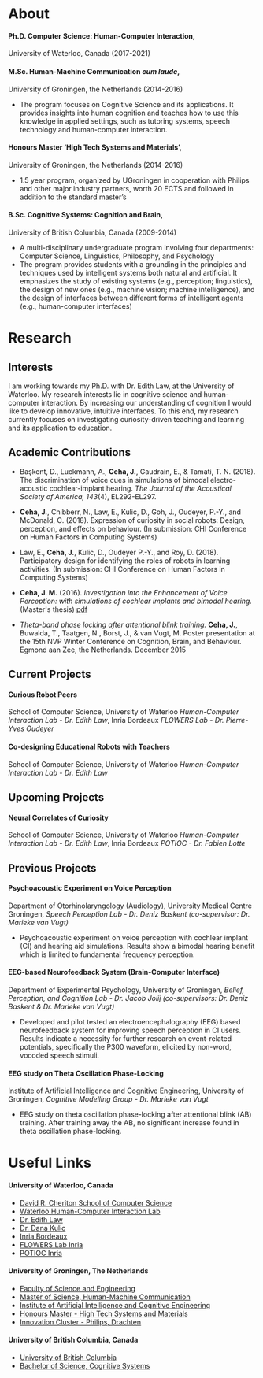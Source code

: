 # About
#### Ph.D. Computer Science: Human-Computer Interaction, 
University of Waterloo, Canada (2017-2021)


#### M.Sc. Human-Machine Communication _cum laude_, 
University of Groningen, the Netherlands (2014-2016)
- The program focuses on Cognitive Science and its applications. It provides insights into human cognition and teaches how to use this knowledge in applied settings, such as tutoring systems, speech technology and human-computer interaction.

#### Honours Master ‘High Tech Systems and Materials’, 
University of Groningen, the Netherlands (2014-2016)
- 1.5 year program, organized by UGroningen in cooperation with Philips and other major industry partners, worth 20 ECTS and followed in addition to the standard master’s 

#### B.Sc. Cognitive Systems: Cognition and Brain, 
University of British Columbia, Canada (2009-2014)
- A multi-disciplinary undergraduate program involving four departments: Computer Science, Linguistics, Philosophy, and Psychology
- The program provides students with a grounding in the principles and techniques used by intelligent systems both natural and artificial.  It emphasizes the study of existing systems (e.g., perception; linguistics), the design of new ones (e.g., machine vision; machine intelligence), and the design of interfaces between different forms of intelligent agents (e.g., human-computer interfaces)


# Research
## Interests
I am working towards my Ph.D. with Dr. Edith Law, at the University of Waterloo. My research interests lie in cognitive science and human-computer interaction. By increasing our understanding of cognition I would like to develop innovative, intuitive interfaces. To this end, my research currently focuses on investigating curiosity-driven teaching and learning and its application to education.


## Academic Contributions
- Başkent, D., Luckmann, A., **Ceha, J.**, Gaudrain, E., & Tamati, T. N. (2018). The discrimination of voice cues in simulations of bimodal electro-acoustic cochlear-implant hearing. _The Journal of the Acoustical Society of America, 143_(4), EL292-EL297.

- **Ceha, J.**, Chibberr, N., Law, E., Kulic, D., Goh, J., Oudeyer, P.-Y., and McDonald, C. (2018). Expression of curiosity in social robots: Design, perception, and effects on behaviour. (In submission: CHI Conference on Human Factors in Computing Systems)

- Law, E., **Ceha, J.**, Kulic, D., Oudeyer P.-Y., and Roy, D. (2018). Participatory design for identifying the roles of robots in learning activities. (In submission: CHI Conference on Human Factors in Computing Systems)

- **Ceha, J. M.** (2016). _Investigation into the Enhancement of Voice Perception: with simulations of cochlear implants and bimodal hearing._ (Master's thesis) [pdf](https://jceha.github.io/NewRepo/J.M.Ceha_MasterThesis2016.pdf)

- _Theta-band phase locking after attentional blink training._ **Ceha, J.**, Buwalda, T., Taatgen, N., Borst, J., & van Vugt, M. Poster presentation at the 15th NVP Winter Conference on Cognition, Brain, and Behaviour. Egmond aan Zee, the Netherlands. December 2015

## Current Projects
#### Curious Robot Peers
School of Computer Science, University of Waterloo _Human-Computer Interaction Lab - Dr. Edith Law_, Inria Bordeaux _FLOWERS Lab - Dr. Pierre-Yves Oudeyer_


#### Co-designing Educational Robots with Teachers
School of Computer Science, University of Waterloo _Human-Computer Interaction Lab - Dr. Edith Law_

## Upcoming Projects
#### Neural Correlates of Curiosity
School of Computer Science, University of Waterloo _Human-Computer Interaction Lab - Dr. Edith Law_, Inria Bordeaux _POTIOC - Dr. Fabien Lotte_

## Previous Projects
#### Psychoacoustic Experiment on Voice Perception
Department of Otorhinolaryngology (Audiology), University Medical Centre Groningen,
_Speech Perception Lab - Dr. Deniz Baskent (co-supervisor: Dr. Marieke van Vugt)_ 
- Psychoacoustic experiment on voice perception with cochlear implant (CI) and hearing aid simulations. Results show a bimodal hearing benefit which is limited to fundamental frequency perception.

#### EEG-based Neurofeedback System (Brain-Computer Interface)
Department of Experimental Psychology, University of Groningen,
_Belief, Perception, and Cognition Lab - Dr. Jacob Jolij (co-supervisors: Dr. Deniz Baskent & Dr. Marieke van Vugt)_ 
- Developed and pilot tested an electroencephalography (EEG) based neurofeedback system for improving speech perception in CI users. Results indicate a necessity for further research on event-related potentials, specifically the P300 waveform, elicited by non-word, vocoded speech stimuli.

#### EEG study on Theta Oscillation Phase-Locking
Institute of Artificial Intelligence and Cognitive Engineering, University of Groningen,
_Cognitive Modelling Group - Dr. Marieke van Vugt_ 
- EEG study on theta oscillation phase-locking after attentional blink (AB) training. After training away the AB, no significant increase found in theta oscillation phase-locking.

# Useful Links
#### University of Waterloo, Canada
- [David R. Cheriton School of Computer Science](https://cs.uwaterloo.ca/)
- [Waterloo Human-Computer Interaction Lab](http://hci.uwaterloo.ca/)
- [Dr. Edith Law](http://edithlaw.ca/)
- [Dr. Dana Kulic](https://ece.uwaterloo.ca/~dkulic/)
- [Inria Bordeaux](https://www.inria.fr/en/centre/bordeaux)
- [FLOWERS Lab Inria](https://flowers.inria.fr/)
- [POTIOC Inria](https://team.inria.fr/potioc/)

#### University of Groningen, The Netherlands
- [Faculty of Science and Engineering](http://www.rug.nl/fse/)
- [Master of Science, Human-Machine Communication](http://www.rug.nl/masters/human-machine-communication/)
- [Institute of Artificial Intelligence and Cognitive Engineering](http://www.rug.nl/research/alice/)
- [Honours Master - High Tech Systems and Materials](http://www.rug.nl/education/honours-college/htsm-masterprogramme/)
- [Innovation Cluster - Philips, Drachten](https://en.icdrachten.nl/companies/philips)

#### University of British Columbia, Canada
- [University of British Columbia](https://www.ubc.ca/)
- [Bachelor of Science, Cognitive Systems](http://cogsys.ubc.ca/)
